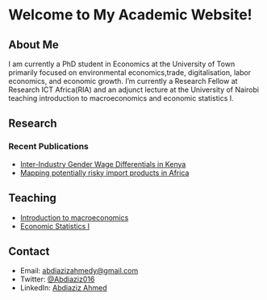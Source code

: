# Welcome to My Academic Website!

## About Me
I am currently a PhD student in Economics at the University of Town primarily focused on environmental economics,trade, digitalisation, labor economics, and economic growth. I’m currently a Research Fellow at Research ICT Africa(RIA) and an adjunct lecture at the University of Nairobi teaching introduction to macroeconomics and economic statistics I.

## Research
### Recent Publications
- [Inter-Industry Gender Wage Differentials in Kenya]([link-to-publication-1](https://scholar.google.com/citations?view_op=view_citation&hl=en&user=CjLMJUQAAAAJ&citation_for_view=CjLMJUQAAAAJ:zYLM7Y9cAGgC))
- [Mapping potentially risky import products in Africa](https://scholar.google.com/citations?view_op=view_citation&hl=en&user=CjLMJUQAAAAJ&citation_for_view=CjLMJUQAAAAJ:YsMSGLbcyi4C)


## Teaching
- [Introduction to macroeconomics](link-to-course-1)
- [Economic Statistics I](link-to-course-2)

## Contact
- Email: [abdiazizahmedy@gmail.com](mailto:abdiazizahmedy@gmail.com)
- Twitter: [@Abdiaziz016](https://twitter.com/@Abdiaziz016)
- LinkedIn: [Abdiaziz Ahmed](https://www.linkedin.com/in/yourname/)
